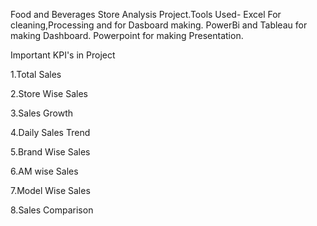 Food and Beverages Store Analysis Project.Tools Used- Excel For cleaning,Processing and for Dasboard making. PowerBi and Tableau for making Dashboard. Powerpoint for making Presentation.

Important KPI's in Project

1.Total Sales

2.Store Wise Sales

3.Sales Growth

4.Daily Sales Trend

5.Brand Wise Sales

6.AM wise Sales

7.Model Wise Sales

8.Sales Comparison
